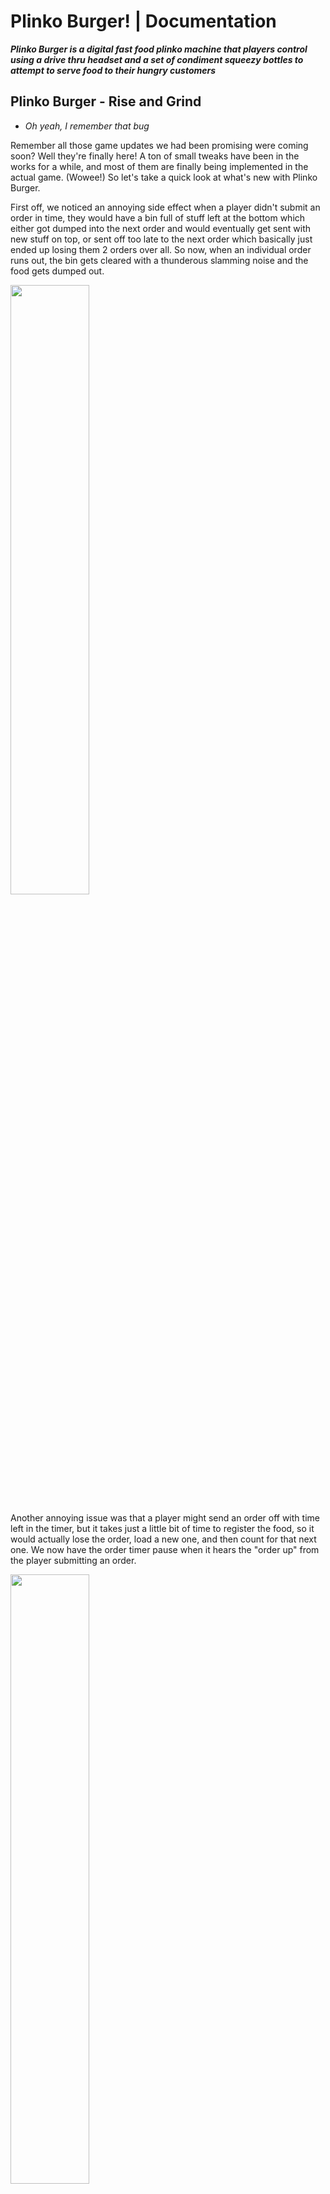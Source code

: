 # Plinko Burger! | Documentation

***Plinko Burger is a digital fast food plinko machine that players control using a drive thru headset and a set of condiment squeezy bottles to *attempt* to serve food to their hungry customers***


## Plinko Burger - Rise and Grind

- *Oh yeah, I remember that bug*

Remember all those game updates we had been promising were coming soon? Well they're finally here! A ton of small tweaks have been in the works for a while, and most of them are finally being implemented in the actual game. (Wowee!) So let's take a quick look at what's new with Plinko Burger.

First off, we noticed an annoying side effect when a player didn't submit an order in time, they would have a bin full of stuff left at the bottom which either got dumped into the next order and would eventually get sent with new stuff on top, or sent off too late to the next order which basically just ended up losing them 2 orders over all. So now, when an individual order runs out, the bin gets cleared with a thunderous slamming noise and the food gets dumped out. 

<img src="https://github.com/zSpaceSheikh/PlinkoBurger/blob/main/Media/PB-TrashCompactor.gif" width="50%">

Another annoying issue was that a player might send an order off with time left in the timer, but it takes just a little bit of time to register the food, so it would actually lose the order, load a new one, and then count for that next one. We now have the order timer pause when it hears the "order up" from the player submitting an order. 

<img src="https://github.com/zSpaceSheikh/PlinkoBurger/blob/main/Media/PB-OrderTimer.gif" width="50%">

Something we have been wanting to implement for a long time now was some sort of introduction to the game, with a little bit of info, and without dumping you right into the timed portion of the game. What we came up with was a sort of tutorial space driven by some customer service jargon-y info audio talking about how to play, in a non-timed area where the player can move about and call out ingredients to get their bearings first. Once that test order is sent off, the time starts and the actual game begins.

<img src="https://github.com/zSpaceSheikh/PlinkoBurger/blob/main/Media/PB-TutorialSpace.gif" width="40%">

Other small updates include adding a way to quit the level and go back to the start screen (literally by saying "I want to quit") and some small updates to the orders, order text, and having an "order up" prompt pop up when all the correct ingredients are in the bin and checked off of the list. 

We think these updates make the Plinko Burger experience MUCH more enjoyable and cohesive and we hope you all will have a blast!


## Plinko Burger - The Final Countdown!

- *anxiety not included*

Some final and important updates are hitting Plinko Burger shelves as we roll into the final week before GDC 2022! One feature we have been hoping to implement for a while has been a way to check off the ingredients from the receipt list as they are collected in the bin by the player. By using individual text elements we finally got that to happen with a demo gif below.

<img src="https://github.com/zSpaceSheikh/PlinkoBurger/blob/main/Media/PB-IngredientChecking.gif" width="60%">

More things will probably get wrapped up this week including updated controllers and caddies as well as some sweet diner hats and buttons so stay tuned!



## Plinko Burger - IT'S HAPPENING

- *Now with actual swag*

Lot's of exciting things are in motion as we as Plinko Burger Headquarters prepare to present at GDC. First off, we made these dope pins for our team members, with buttons for players coming soon.

<img src="https://github.com/zSpaceSheikh/PlinkoBurger/blob/main/Media/PB-Pin.jpg" width="50%">

And the game got a major face-lift update as we lean more heavily into the retro diner-style aesthetic, with more game updates coming soon.

<img src="https://github.com/zSpaceSheikh/PlinkoBurger/blob/main/Media/GameScreenUpdate.png" width="50%">



## Plinko Burger, Coming to GDC alt.ctrl 2022!

- *Somehow?!*

Plinko Burger has been chosen to showcase at this year's Game Developers Conference alt.ctrl Expo! [GDC Announcement Link](https://gdconf.com/news/here-are-amazing-games-play-2022-altctrlgdc-showcase/?_mc=blog_x_gdcsfr_un_x_gdcsf_x_x-15)

<img src="https://cdn.statically.io/img/assets.gamepur.com/wp-content/uploads/2022/01/20113228/GDC-2022.jpg" width="80%">

We are so delighted to be able to continue this project and bring it to GDC. The whole Plinko Burger team is working diligently to wipe our countertops and clean these grills. The newest version of Plinko Burger wil be the best one yet! 



## Plinko Burger, A Game People Might Continue to Play!?

 - *It's not over yet!*

Plinko Burger has been given another life (suprises incoming soon!) and as such, it will be getting some new updates! (*distant cheering and sobbing)* 

The first major update has been to revamp the start screen and end screens to both feel more cool, and also set the scene a little better for the game with a retro diner vibe. 

<img src="https://github.com/zSpaceSheikh/PlinkoBurger/blob/main/Media/StartScreenUpdate.png" width="80%">

<img src="https://github.com/zSpaceSheikh/PlinkoBurger/blob/main/Media/EndScreenUpdate.png" width="80%">



## Plinko Burger, A Game People Played!

- *"This looks insane"*

On Sunday, November 14 2021, 100+ real people played Plinko Burger! At the 4th annual [Whaaat!? Festival](https://whaaat.io/) Plinko Burger set up shop, confusing and delighting many players at the festival. We laughed, cried when things almost didn't work, and celebrated many hilarious orders that players submitted. With a reigning high score of 174 points, the festival-goers took the silliness in stride and really gave Plinko Burger a chance to shine. 

<img src="https://github.com/zSpaceSheikh/PlinkoBurger/blob/main/Media/StartScreen.jpg" width="33%"> <img src="https://github.com/zSpaceSheikh/PlinkoBurger/blob/main/Media/EndScreen.jpg" width="34%"> <img src="https://github.com/zSpaceSheikh/PlinkoBurger/blob/main/Media/PB-Caddy.JPG" width="30%">

<img src="https://github.com/zSpaceSheikh/PlinkoBurger/blob/main/Media/PB-player1.jpeg" width="48%"> <img src="https://github.com/zSpaceSheikh/PlinkoBurger/blob/main/Media/PB-player2.jpeg" width="48%">

In all seriousness we learned a lot from the day, including that a few things could be reworked, like: our preliminary points system, the cue to know when an order is coming up due so you don't miss it, input/output audio where only the person playing can hear any of the fun sounds, and a number of small fixes like peas not actually giving you any points (whoops!). 

But fear not! The fun doesn't stop here. We will be implenting some of these changes to make the game better as we prepare to submit Plinko Burger to GDC alt control! We will be working diligently (probably) to get the game up to snuff and finish preparing all of the materials and documentation of the game. Stay tuned for more Plinko Burger updates!



## Plinko Burger, Coming Soon!

- *Is that a fire!?*

Somehow this update both makes things simpler, and adds more complexity and options for interactions! The whole serving bins situation got overhauled so that the orders go through faster and with less issues. Each individual order now has a timer and an accompanying unique audio clip of someone ordering. With 30+ orders! Sticky notes will appear on the receipt printer with tips, including if the player hasn't spoken anything to the plinko machine. Also, different words will now trigger the plinko machine to shake, catch on fire, spit out confetti and more! A number of other small updates and optimizations have been made to the backend of how the game is running, but those are pretty boring so I will just let you guess what that even means and move on lol. Below is a short gif of some of the events that can be initiated by different words like "what" "oh my god" "shit" and "sorry" in the machine. 

<img src="https://github.com/zSpaceSheikh/PlinkoBurger/blob/main/Media/PlinkoBurger-Chaos.gif" width="80%">



## Welcome to Plinko Burger!

- *Would you like your receipt?*

This next iteration of Plinko Burger mainly involved some aesthetic upgrades and an opperational ordering system. We decided to go back to a single, central order bin after figuring out that two bins was two times too many. Players can also see the missed ingredients fall to their deaths through transparent shoots out the back. The entire plinko machine got a *glow* update which gives a nice cool diner vibe to the whole experience.

The unmentioned elephant in the room (now mentioned) is definitely the orderering and score system which now allows players to see the receipt of an order that they need to make on the left hand side of the plinko burger machine. After an order is sent out, another receipt will print while the audio of the customer ordering said meal can be heard over the headset. The game always starts with a simple Plinko Burger order to allow the player to ease into the experience. After that, who knows what someone might order!.

I wish we had the time and resources to hook up and *actual* receipt printer to the game, which printed out *actual* receipts that the players had to compare to but... ¯\_(ツ)_/¯ I guess we'll see if that happens...

<img src="https://github.com/zSpaceSheikh/PlinkoBurger/blob/main/Media/PlinkoBurger-Glow.gif" width="80%">



## Plinko Burger, Order Up

- *Bins, Buns, Battlestar Galactica!*

Lots of functional updates *distant cheering* including moving order bins, propulsion ketchup/mustard controls, and a mystery box full of random ingredients!? The prototype will also now be controlled with a pair of force sensitive resistor squeezy bottle which will propel the bumper in either direction. The actual motion of the bumper could definitely be more slippery, which should happen in the next update. 

The mystery box is full of random food items which will fall at on command, including: pineapple, french fries, and even pumpkins? And once the ingredients have been collected in the correct bin, players can ship off the order and watch the food fall into a container below and send off to be scored. 

<img src="https://github.com/zSpaceSheikh/PlinkoBurger/blob/main/Media/PlinkoBurger-Bins.gif" width="90%">



## A Plinko Burger Prototype!

- *Welcome to Plinko Burger, home of the plinko burger, may I take your order?*

The newest plinko prototype has some super snazzy updates! Now with voice controls for ordering each ingredient to fall from their respective bins at the top, players can call out what they need and attempt to build their burger. The bins at the top also light up and ding when the machine recognizes the players request. Pressing the spacebar sends the order off through the bin at the bottom and so you can start on the next one. 

Our next task will be to have specific orders, scoring, and a physical spatula controller for the paddle at the bottom. Other fun options include a headset with a mic that you can yell the orders you are hearing, out to the plinko machine. 

<img src="https://github.com/zSpaceSheikh/PlinkoBurger/blob/main/Media/PlinkoBurger-Prototype.gif" width="80%">



## Burger Plinko (*nomnomnom*)

- *Is that a burger???*

Moving forward with this prototype, we wanted to try out some basic interactivity on the unity side and reskin the idea. 

The 3 equivalent bins have been replaced with trash bins on the outside and a central collection bin, where you can see your items after they have passed through the plinko machine. There are now ingredients for burgers falling from the top and both the item dumper and player paddle at the bottom are controlled with left and right keyboard inputs. 

There isn't any formal goal built into this version of the prototype but attempting to get things into and *not* into the central bin is pretty fun. Plus seeing your collected ingredents at the bottom is an added bonus. 

Also a quick thanks to the people who made [these cute low-poly burger assets](https://assetstore.unity.com/packages/3d/props/food/low-poly-burger-pack-110019) on the unity store, they are so adorable and worked great to add some flare to this version of the prototype. (And not having me sucked into modeling them for fun and taking hours lol) ((sometimes you gotta spend $5 on digital burgers))

<img src="https://github.com/zSpaceSheikh/PlinkoBurger/blob/main/Media/TrashPlinko-BurgerPrototype.gif" width="60%">    <img src="https://github.com/zSpaceSheikh/PlinkoBurger/blob/main/Media/TrashPlinko-CreatureCreator-Sketch.jpg" width="30%">

The sketch next to the prototype image has the vision for both a one and two player version of this set up. 

The removable peg controller idea seems a little tough, and potentially not what we want the interaction to look like, so there will be updates on the physical side of the game coming soon.



## A Plinko Prototype!

The goal of this first prototype is to get a version of the 'game' plinko up and running inside of unity with working physics and a decent organizational scheme. I accidentally made the perfect 2000's era desktop screen saver but ¯\_(ツ)_/¯

<img src="https://github.com/zSpaceSheikh/PlinkoBurger/blob/main/Media/TrashPlinko-TrashPrototype.gif" width="60%">



## A Trash Game Idea:

The idea is for a trash machine plinko game, where players can remove physical pegs and replace them with tricked out ones that help move the falling items around to sort them. The initial concept for this involves 3 bins, one for trash, one for compost and one for recycling.

The goal of the game is to correctly sort the most materials before the time runs out, and players will recieve tickets for how well they accomplish this. 

Below are some basic sketches of this idea.

<img src="https://github.com/zSpaceSheikh/PlinkoBurger/blob/main/Media/TrashPlinko-IdeaSketch.jpg" width="45%">  <img src="https://github.com/zSpaceSheikh/PlinkoBurger/blob/main/Media/TrashPlinko-IdeaSketch2.jpg" width="50%">
